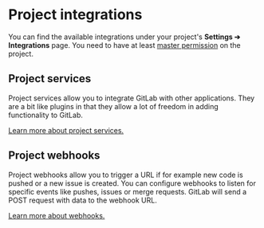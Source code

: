 # Project integrations

You can find the available integrations under your project's
**Settings ➔ Integrations** page. You need to have at least
[master permission][permissions] on the project.

## Project services

Project services allow you to integrate GitLab with other applications.
They are a bit like plugins in that they allow a lot of freedom in
adding functionality to GitLab.

[Learn more about project services.](project_services.md)

## Project webhooks

Project webhooks allow you to trigger a URL if for example new code is pushed or
a new issue is created. You can configure webhooks to listen for specific events
like pushes, issues or merge requests. GitLab will send a POST request with data
to the webhook URL.

[Learn more about webhooks.](webhooks.md)

[permissions]: ../../permissions.md
